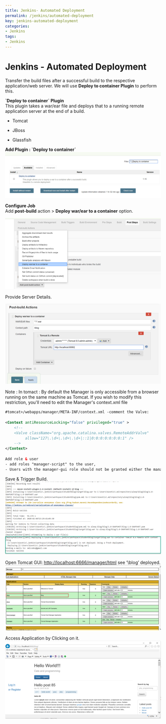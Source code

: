 ```yaml
---
title: Jenkins- Automated Deployment
permalink: /jenkins/automated-deployment
key: jenkins-automated-deployment
categories:
- Jenkins
tags:
- Jenkins
---
```



Jenkins - Automated Deployment
==============================

Transfer the build files after a successful build to the respective
application/web server. We will use **Deploy to container Plugin** to perform
this.

**\`Deploy to container\` Plugin**  
This plugin takes a war/ear file and deploys that to a running remote
application server at the end of a build.

-   Tomcat

-   JBoss

-   Glassfish

**Add Plugin : \`Deploy to container\`**  
![](media/f6dab027d46cfb202a23a7e9fa0c2b24.png)

**Configure Job**  
Add **post-build** action \> **Deploy war/ear to a container** option.

![](media/aa2d8a43d9c19a1b0bc42b28ced28410.png)

Provide Server Details.

![](media/bfe2931a8e11735acc487addf772d324.png)

Note : In tomact : By default the Manager is only accessible from a browser
running on the same machine as Tomcat. If you wish to modify this restriction,
you'll need to edit the Manager's context.xml file


```xml
#tomcat>/webapps/manager/META-INF/context.xml -comment the Valve:

<Context antiResourceLocking="false" privileged="true" >
    <!--
    <Valve className="org.apache.catalina.valves.RemoteAddrValve"
         allow="127\.\d+\.\d+\.\d+|::1|0:0:0:0:0:0:0:1" />
    -->
</Context>

Add role & user
- add roles "manager-script" to the user,
- Users with the manager-gui role should not be granted either the manager-script or manager-jmx roles.
```


Save & Trigger Build.  
![](media/c3dc5154dfdcffae968606bfed8d23e3.png)

Open Tomcat GUI: <http://localhost:6666/manager/html> see ‘\\blog’ deployed.  
![](media/f2bf1a4ccfaecbb9854ebe3ccc336e4c.png)

Access Application by Clicking on it.  
![](media/522cc9192745d53555bdfa55c328545d.png)
